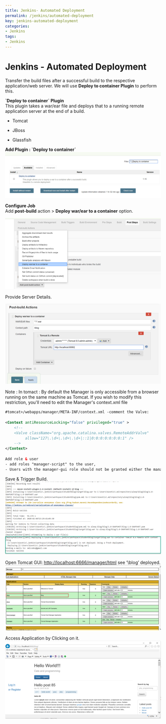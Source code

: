 ```yaml
---
title: Jenkins- Automated Deployment
permalink: /jenkins/automated-deployment
key: jenkins-automated-deployment
categories:
- Jenkins
tags:
- Jenkins
---
```



Jenkins - Automated Deployment
==============================

Transfer the build files after a successful build to the respective
application/web server. We will use **Deploy to container Plugin** to perform
this.

**\`Deploy to container\` Plugin**  
This plugin takes a war/ear file and deploys that to a running remote
application server at the end of a build.

-   Tomcat

-   JBoss

-   Glassfish

**Add Plugin : \`Deploy to container\`**  
![](media/f6dab027d46cfb202a23a7e9fa0c2b24.png)

**Configure Job**  
Add **post-build** action \> **Deploy war/ear to a container** option.

![](media/aa2d8a43d9c19a1b0bc42b28ced28410.png)

Provide Server Details.

![](media/bfe2931a8e11735acc487addf772d324.png)

Note : In tomact : By default the Manager is only accessible from a browser
running on the same machine as Tomcat. If you wish to modify this restriction,
you'll need to edit the Manager's context.xml file


```xml
#tomcat>/webapps/manager/META-INF/context.xml -comment the Valve:

<Context antiResourceLocking="false" privileged="true" >
    <!--
    <Valve className="org.apache.catalina.valves.RemoteAddrValve"
         allow="127\.\d+\.\d+\.\d+|::1|0:0:0:0:0:0:0:1" />
    -->
</Context>

Add role & user
- add roles "manager-script" to the user,
- Users with the manager-gui role should not be granted either the manager-script or manager-jmx roles.
```


Save & Trigger Build.  
![](media/c3dc5154dfdcffae968606bfed8d23e3.png)

Open Tomcat GUI: <http://localhost:6666/manager/html> see ‘\\blog’ deployed.  
![](media/f2bf1a4ccfaecbb9854ebe3ccc336e4c.png)

Access Application by Clicking on it.  
![](media/522cc9192745d53555bdfa55c328545d.png)
